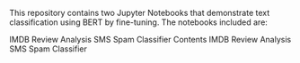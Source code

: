 This repository contains two Jupyter Notebooks that demonstrate text classification using BERT by fine-tuning. The notebooks included are:

IMDB Review Analysis
SMS Spam Classifier
Contents
IMDB Review Analysis
SMS Spam Classifier

